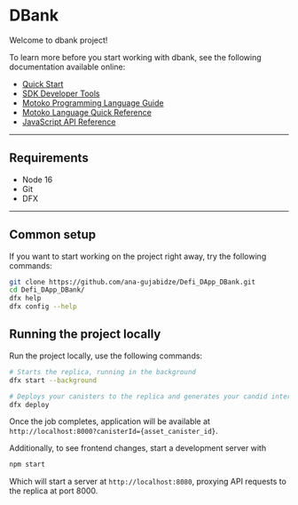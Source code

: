 # DBank

Welcome to dbank project!

To learn more before you start working with dbank, see the following documentation available online:

- [Quick Start](https://sdk.dfinity.org/docs/quickstart/quickstart-intro.html)
- [SDK Developer Tools](https://sdk.dfinity.org/docs/developers-guide/sdk-guide.html)
- [Motoko Programming Language Guide](https://sdk.dfinity.org/docs/language-guide/motoko.html)
- [Motoko Language Quick Reference](https://sdk.dfinity.org/docs/language-guide/language-manual.html)
- [JavaScript API Reference](https://erxue-5aaaa-aaaab-qaagq-cai.raw.ic0.app)

---
## Requirements
- Node 16
- Git
- DFX
---
## Common setup

If you want to start working on the project right away, try the following commands:

```bash
git clone https://github.com/ana-gujabidze/Defi_DApp_DBank.git
cd Defi_DApp_DBank/
dfx help
dfx config --help
```

## Running the project locally

Run the project locally, use the following commands:

```bash
# Starts the replica, running in the background
dfx start --background

# Deploys your canisters to the replica and generates your candid interface
dfx deploy
```

Once the job completes, application will be available at `http://localhost:8000?canisterId={asset_canister_id}`.

Additionally, to see frontend changes, start a development server with

```bash
npm start
```

Which will start a server at `http://localhost:8080`, proxying API requests to the replica at port 8000.
